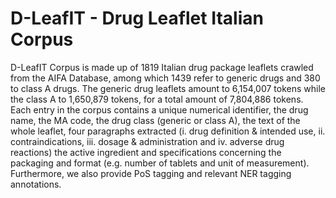 # D-LeafIT - Drug Leaflet Italian Corpus

D-LeafIT Corpus is made up of 1819 Italian drug package leaflets crawled from the AIFA Database, among which 1439 refer to generic drugs and 380 to class A drugs. The generic drug leaflets amount to 6,154,007 tokens while the class A to 1,650,879 tokens, for a total amount of 7,804,886 tokens. Each entry in the corpus contains a unique numerical identifier, the drug name, the MA code, the drug class (generic or class A), the text of the whole leaflet, four paragraphs extracted (i. drug definition & intended use, ii. contraindications, iii. dosage & administration and iv. adverse drug reactions) the active ingredient and specifications concerning the packaging and format (e.g. number of tablets and unit of measurement). Furthermore, we also provide PoS tagging and relevant NER tagging annotations.
